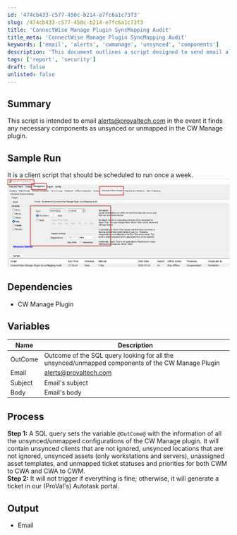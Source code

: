 ```yaml
---
id: '474cb433-c577-450c-b214-e7fc6a1c73f3'
slug: /474cb433-c577-450c-b214-e7fc6a1c73f3
title: 'ConnectWise Manage Plugin SyncMapping Audit'
title_meta: 'ConnectWise Manage Plugin SyncMapping Audit'
keywords: ['email', 'alerts', 'cwmanage', 'unsynced', 'components']
description: 'This document outlines a script designed to send email alerts when unsynced or unmapped components are detected in the CW Manage plugin. The script runs weekly and checks for various unsynced configurations, generating a ticket in Autotask if issues are found.'
tags: ['report', 'security']
draft: false
unlisted: false
---
```


## Summary

This script is intended to email [alerts@provaltech.com](mailto:alerts@provaltech.com) in the event it finds any necessary components as unsynced or unmapped in the CW Manage plugin.

## Sample Run

It is a client script that should be scheduled to run once a week.  
![Sample Run](../../../static/img/ConnectWise-Manage-Plugin-SyncMapping-Audit/image_1.png)

## Dependencies

- CW Manage Plugin

## Variables

| Name    | Description                                                                                           |
|---------|-------------------------------------------------------------------------------------------------------|
| OutCome | Outcome of the SQL query looking for all the unsynced/unmapped components of the CW Manage Plugin   |
| Email   | [alerts@provaltech.com](mailto:alerts@provaltech.com)                                                |
| Subject | Email's subject                                                                                       |
| Body    | Email's body                                                                                          |

## Process

**Step 1:** A SQL query sets the variable `@OutCome@` with the information of all the unsynced/unmapped configurations of the CW Manage plugin. It will contain unsynced clients that are not ignored, unsynced locations that are not ignored, unsynced assets (only workstations and servers), unassigned asset templates, and unmapped ticket statuses and priorities for both CWM to CWA and CWA to CWM.  
**Step 2:** It will not trigger if everything is fine; otherwise, it will generate a ticket in our (ProVal's) Autotask portal.

## Output

- Email


